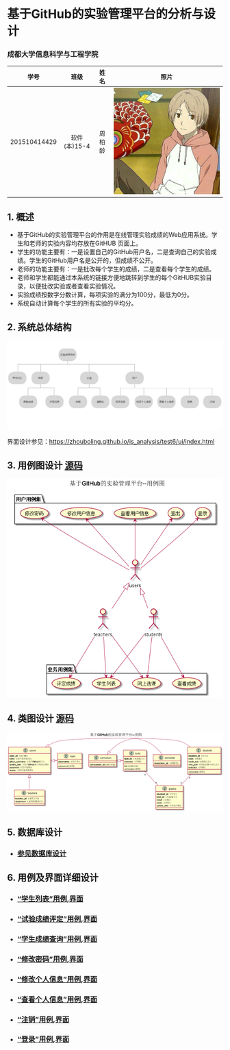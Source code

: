﻿<!-- markdownlint-disable MD033-->
<!-- 禁止MD033类型的警告 https://www.npmjs.com/package/markdownlint -->

# 基于GitHub的实验管理平台的分析与设计

### 成都大学信息科学与工程学院

|学号|班级|姓名|照片|
|:-------:|:-------------: | :----------:|:---:|
|201510414429|软件(本)15-4|周柏龄|![flow1](./a.jpg)|

## 1. 概述
- 基于GitHub的实验管理平台的作用是在线管理实验成绩的Web应用系统。学生和老师的实验内容均存放在GitHUB
页面上。
- 学生的功能主要有：一是设置自己的GitHub用户名，二是查询自己的实验成绩。学生的GitHub用户名是公开的，但成绩不公开。
- 老师的功能主要有：一是批改每个学生的成绩，二是查看每个学生的成绩。
- 老师和学生都能通过本系统的链接方便地跳转到学生的每个GitHUB实验目录，以便批改实验或者查看实验情况。
- 实验成绩按数字分数计算，每项实验的满分为100分，最低为0分。
- 系统自动计算每个学生的所有实验的平均分。
    
## 2. 系统总体结构
![](系统总结构图.jpg)

界面设计参见：https://zhouboling.github.io/is_analysis/test6/ui/index.html
    
## 3. 用例图设计 [源码](src/UseCase.puml)
![](useCase.png)

## 4. 类图设计 [源码](src/class.puml)
![](./class1.png)

## 5. 数据库设计
- ### [参见数据库设计](./数据库设计.md)

## 6. 用例及界面详细设计
- ### [“学生列表”用例](./用例/学生列表.md),[界面](https://zhouboling.github.io/is_analysis/test6/ui/index.html)
- ### [“试验成绩评定”用例](./用例/评定成绩.md),[界面](https://zhouboling.github.io/is_analysis/test6/ui/实验成绩评定.html)
- ### [“学生成绩查询”用例](./用例/查看成绩.md),[界面](https://zhouboling.github.io/is_analysis/test6/ui/学生成绩查询.html)
- ### [“修改密码”用例](./用例/修改密码.md),[界面](https://zhouboling.github.io/is_analysis/test6/ui/修改密码.html)
- ### [“修改个人信息”用例](./用例/修改用户信息.md),[界面](https://zhouboling.github.io/is_analysis/test6/ui/修改个人信息.html)
- ### [“查看个人信息”用例](./用例/查看用户信息.md),[界面](https://zhouboling.github.io/is_analysis/test6/ui/个人信息.html)
- ### [“注销”用例](./用例/登出.md),[界面](https://zhouboling.github.io/is_analysis/test6/ui/home.html)
- ### [“登录”用例](./用例/登录.md),[界面](https://zhouboling.github.io/is_analysis/test6/ui/home.html)
    